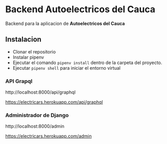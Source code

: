 # Backend Autoelectricos del Cauca

Backend para la aplicacion de **Autoelectricos del Cauca**

## Instalacion

* Clonar el repositorio
* Instalar pipenv
* Ejecutar el comando `pipenv install` dentro de la carpeta del proyecto.
* Ejecutar `pipenv shell` para iniciar el entorno virtual


### API Grapql

http://localhost:8000/api/graphql

https://electricars.herokuapp.com/api/graphql  


### Administrador de Django

http://localhost:8000/admin

https://electricars.herokuapp.com/admin
